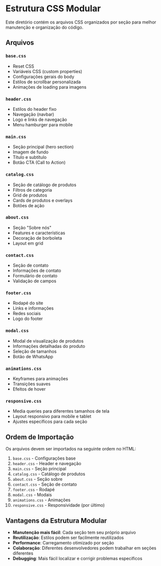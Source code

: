 # Estrutura CSS Modular

Este diretório contém os arquivos CSS organizados por seção para melhor manutenção e organização do código.

## Arquivos

### `base.css`
- Reset CSS
- Variáveis CSS (custom properties)
- Configurações gerais do body
- Estilos de scrollbar personalizada
- Animações de loading para imagens

### `header.css`
- Estilos do header fixo
- Navegação (navbar)
- Logo e links de navegação
- Menu hamburger para mobile

### `main.css`
- Seção principal (hero section)
- Imagem de fundo
- Título e subtítulo
- Botão CTA (Call to Action)

### `catalog.css`
- Seção de catálogo de produtos
- Filtros de categoria
- Grid de produtos
- Cards de produtos e overlays
- Botões de ação

### `about.css`
- Seção "Sobre nós"
- Features e características
- Decoração de borboleta
- Layout em grid

### `contact.css`
- Seção de contato
- Informações de contato
- Formulário de contato
- Validação de campos

### `footer.css`
- Rodapé do site
- Links e informações
- Redes sociais
- Logo do footer

### `modal.css`
- Modal de visualização de produtos
- Informações detalhadas do produto
- Seleção de tamanhos
- Botão de WhatsApp

### `animations.css`
- Keyframes para animações
- Transições suaves
- Efeitos de hover

### `responsive.css`
- Media queries para diferentes tamanhos de tela
- Layout responsivo para mobile e tablet
- Ajustes específicos para cada seção

## Ordem de Importação

Os arquivos devem ser importados na seguinte ordem no HTML:

1. `base.css` - Configurações base
2. `header.css` - Header e navegação
3. `main.css` - Seção principal
4. `catalog.css` - Catálogo de produtos
5. `about.css` - Seção sobre
6. `contact.css` - Seção de contato
7. `footer.css` - Rodapé
8. `modal.css` - Modais
9. `animations.css` - Animações
10. `responsive.css` - Responsividade (por último)

## Vantagens da Estrutura Modular

- **Manutenção mais fácil**: Cada seção tem seu próprio arquivo
- **Reutilização**: Estilos podem ser facilmente reutilizados
- **Performance**: Carregamento otimizado por seção
- **Colaboração**: Diferentes desenvolvedores podem trabalhar em seções diferentes
- **Debugging**: Mais fácil localizar e corrigir problemas específicos
